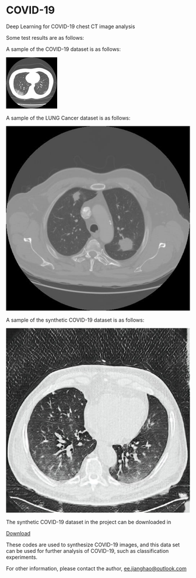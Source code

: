 # COVID-19
Deep Learning for COVID-19 chest CT image analysis

Some test results are as follows:

A sample of the COVID-19 dataset is as follows:

![image](https://github.com/jiangdat/COVID-19/blob/master/2020.03.25.20043166-p17-80.png)

A sample of the LUNG Cancer dataset is as follows:

![image](https://github.com/jiangdat/COVID-19/blob/master/1.3.6.1.4.1.14519.5.2.1.6279.6001.112740418331256326754121315800_0035.jpg)

A sample of the synthetic COVID-19 dataset is as follows:

![image](https://github.com/jiangdat/COVID-19/blob/master/COVID-19_100.jpeg)

The synthetic COVID-19 dataset in the project can be downloaded in

[Download](https://data.mendeley.com/datasets/kdn5v76wb3/draft?preview=1)

These codes are used to synthesize COVID-19 images, and this data set can be used for further analysis of COVID-19, such as classification experiments.

For other information, please contact the author, ee.jianghao@outlook.com
